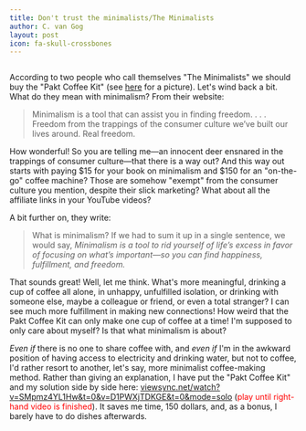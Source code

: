 ```yaml
---
title: Don't trust the minimalists/The Minimalists
author: C. van Gog
layout: post
icon: fa-skull-crossbones
---
```


<span class="image left"><img src="{{ 'assets/images/coffee-medres.jpg' | relative_url }}" alt="" /></span>

<p>According to two people who call themselves "The Minimalists" we should buy the "Pakt Coffee Kit" (see <a href="https://c1.iggcdn.com/indiegogo-media-prod-cld/image/upload/c_limit,w_695/v1566510901/sltqcc7gewvbj9ux8hnx.png">here</a> for a picture). Let's wind back a bit. What do they mean with minimalism? From their website:</p>

<p><blockquote cite="https://www.theminimalists.com/minimalism/">
Minimalism is a tool that can assist you in finding freedom. . . .  Freedom from the trappings of the consumer culture we’ve built our lives around. Real freedom.
</blockquote></p>  

<p>How wonderful! So you are telling me&mdash;an innocent deer ensnared in the trappings of consumer culture&mdash;that there is a way out? And this way out starts with paying $15 for your book on minimalism and $150 for an "on-the-go" coffee machine? Those are somehow "exempt" from the consumer culture you mention, despite their slick marketing? What about all the affiliate links in your YouTube
videos?</p>
  
<p>A bit further on, they write:</p>

<p><blockquote> What is minimalism? If we had to sum it up in a single sentence, we would say, <i>Minimalism is a tool to rid yourself of life’s excess in favor of focusing on what’s important—so you can find happiness, fulfillment, and freedom.</i></blockquote></p>

<p>That sounds great! Well, let me think. What's more meaningful, drinking a cup of coffee all alone, in unhappy, unfulfilled
isolation, or drinking with someone else, maybe a colleague or friend, or even a total stranger? I can see much more fulfillment in making new connections! How weird that the Pakt Coffee Kit can only make one cup of coffee at a time! I'm supposed to only care about myself? Is that what minimalism is about?</p>

<p><i>Even if</i> there is no one to share coffee with, and <i>even if</i> I'm in the awkward position of having access to electricity and drinking water, but not to coffee, I'd rather resort to another, let's say, more minimalist coffee-making method. Rather than giving an explanation, I have put the "Pakt Coffee Kit" and my solution side by side here: <a href="https://viewsync.net/watch?v=SMpmz4YL1Hw&t=0&v=D1PWXjTDKGE&t=0&mode=solo">viewsync.net/watch?v=SMpmz4YL1Hw&t=0&v=D1PWXjTDKGE&t=0&mode=solo</a> (<font color="red">play until right-hand video is finished</font>). It saves me time, 150 dollars, and, as a bonus, I barely have to do dishes afterwards.</p>

